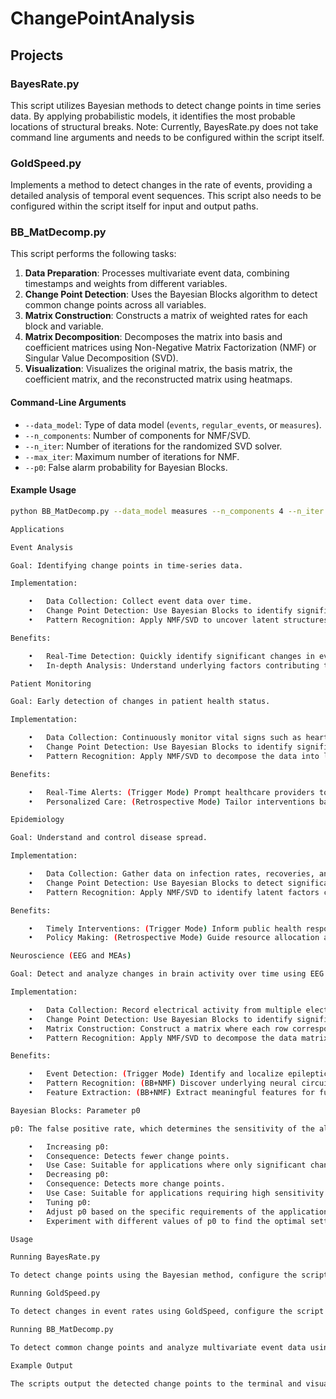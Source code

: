 # ChangePointAnalysis

## Projects

### BayesRate.py

This script utilizes Bayesian methods to detect change points in time series data. By applying probabilistic models, it identifies the most probable locations of structural breaks. Note: Currently, BayesRate.py does not take command line arguments and needs to be configured within the script itself.

### GoldSpeed.py

Implements a method to detect changes in the rate of events, providing a detailed analysis of temporal event sequences. This script also needs to be configured within the script itself for input and output paths.

### BB_MatDecomp.py

This script performs the following tasks:

1. **Data Preparation**: Processes multivariate event data, combining timestamps and weights from different variables.
2. **Change Point Detection**: Uses the Bayesian Blocks algorithm to detect common change points across all variables.
3. **Matrix Construction**: Constructs a matrix of weighted rates for each block and variable.
4. **Matrix Decomposition**: Decomposes the matrix into basis and coefficient matrices using Non-Negative Matrix Factorization (NMF) or Singular Value Decomposition (SVD).
5. **Visualization**: Visualizes the original matrix, the basis matrix, the coefficient matrix, and the reconstructed matrix using heatmaps.

#### Command-Line Arguments
- `--data_model`: Type of data model (`events`, `regular_events`, or `measures`).
- `--n_components`: Number of components for NMF/SVD.
- `--n_iter`: Number of iterations for the randomized SVD solver.
- `--max_iter`: Maximum number of iterations for NMF.
- `--p0`: False alarm probability for Bayesian Blocks.

#### Example Usage
```sh
python BB_MatDecomp.py --data_model measures --n_components 4 --n_iter 10 --max_iter 300 --p0 0.05

Applications

Event Analysis

Goal: Identifying change points in time-series data.

Implementation:

	•	Data Collection: Collect event data over time.
	•	Change Point Detection: Use Bayesian Blocks to identify significant changes in event rates.
	•	Pattern Recognition: Apply NMF/SVD to uncover latent structures in the data.

Benefits:

	•	Real-Time Detection: Quickly identify significant changes in event patterns.
	•	In-depth Analysis: Understand underlying factors contributing to event changes.

Patient Monitoring

Goal: Early detection of changes in patient health status.

Implementation:

	•	Data Collection: Continuously monitor vital signs such as heart rate, blood pressure, and oxygen levels.
	•	Change Point Detection: Use Bayesian Blocks to identify significant shifts in these metrics.
	•	Pattern Recognition: Apply NMF/SVD to decompose the data into latent health patterns, distinguishing between normal and abnormal states.

Benefits:

	•	Real-Time Alerts: (Trigger Mode) Prompt healthcare providers to potential health issues.
	•	Personalized Care: (Retrospective Mode) Tailor interventions based on individual patient data patterns.

Epidemiology

Goal: Understand and control disease spread.

Implementation:

	•	Data Collection: Gather data on infection rates, recoveries, and fatalities across regions and time.
	•	Change Point Detection: Use Bayesian Blocks to detect significant changes in disease trends.
	•	Pattern Recognition: Apply NMF/SVD to identify latent factors contributing to the spread, such as demographic or environmental factors.

Benefits:

	•	Timely Interventions: (Trigger Mode) Inform public health responses to emerging outbreaks.
	•	Policy Making: (Retrospective Mode) Guide resource allocation and preventive measures based on identified patterns.

Neuroscience (EEG and MEAs)

Goal: Detect and analyze changes in brain activity over time using EEG and Micro-electrode Arrays (MEAs).

Implementation:

	•	Data Collection: Record electrical activity from multiple electrodes over time, either from EEG or MEAs.
	•	Change Point Detection: Use Bayesian Blocks to identify significant changes in signal patterns.
	•	Matrix Construction: Construct a matrix where each row corresponds to an electrode (EEG channel or MEA recording) and each column corresponds to a time block defined by detected change points.
	•	Pattern Recognition: Apply NMF/SVD to decompose the data matrix into basis and coefficient matrices, uncovering latent neural patterns and components.

Benefits:

	•	Event Detection: (Trigger Mode) Identify and localize epileptic seizures, sleep stages, cognitive events, or abnormal neuronal firing patterns.
	•	Pattern Recognition: (BB+NMF) Discover underlying neural circuits and rhythms.
	•	Feature Extraction: (BB+NMF) Extract meaningful features for further analysis or development of brain-computer interfaces and research into neurological disorders.

Bayesian Blocks: Parameter p0

p0: The false positive rate, which determines the sensitivity of the algorithm to detecting change points.

	•	Increasing p0:
	•	Consequence: Detects fewer change points.
	•	Use Case: Suitable for applications where only significant changes are of interest, reducing the risk of false positives.
	•	Decreasing p0:
	•	Consequence: Detects more change points.
	•	Use Case: Suitable for applications requiring high sensitivity to changes, even if it increases the risk of false positives.
	•	Tuning p0:
	•	Adjust p0 based on the specific requirements of the application to balance sensitivity and false positive rate.
	•	Experiment with different values of p0 to find the optimal setting for your dataset.

Usage

Running BayesRate.py

To detect change points using the Bayesian method, configure the script parameters within the script itself, then run it using Python.

Running GoldSpeed.py

To detect changes in event rates using GoldSpeed, configure the script parameters within the script itself, then run it using Python.

Running BB_MatDecomp.py

To detect common change points and analyze multivariate event data using NMF/SVD, configure the script parameters within the script itself, then run it using Python.

Example Output

The scripts output the detected change points to the terminal and visualize results using Matplotlib.
